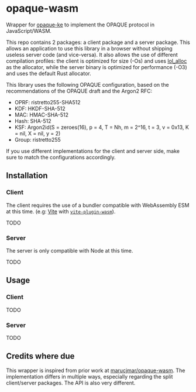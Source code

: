 # opaque-wasm
Wrapper for [opaque-ke](https://github.com/facebook/opaque-ke) to implement the OPAQUE protocol in JavaScript/WASM.

This repo contains 2 packages: a client package and a server package. This allows an application to use this library
in a browser without shipping useless server code (and vice-versa). It also allows the use of different compilation
profiles: the client is optimized for size (-Os) and uses [lol_alloc](https://github.com/Craig-Macomber/lol_alloc) as
the allocator, while the server binary is optimized for performance (-O3) and uses the default Rust allocator.

This library uses the following OPAQUE configuration, based on the recommendations of the OPAQUE draft and the Argon2 RFC:
  - OPRF: ristretto255-SHA512
  - KDF: HKDF-SHA-512
  - MAC: HMAC-SHA-512
  - Hash: SHA-512
  - KSF: Argon2id(S = zeroes(16), p = 4, T = Nh, m = 2^16, t = 3, v = 0x13, K = nil, X = nil, y = 2)
  - Group: ristretto255

If you use different implementations for the client and server side, make sure to match the configurations accordingly.

## Installation
### Client
The client requires the use of a bundler compatible with WebAssembly ESM at this time.
(e.g: [Vite](https://vitejs.dev/) with [`vite-plugin-wasm`](https://github.com/Menci/vite-plugin-wasm)).

TODO

### Server
The server is only compatible with Node at this time.

TODO

## Usage
### Client
TODO

### Server
TODO

## Credits where due
This wrapper is inspired from prior work at [marucjmar/opaque-wasm](https://github.com/marucjmar/opaque-wasm). The
implementation differs in multiple ways, especially regarding the split client/server packages. The API is also very
different.
